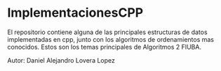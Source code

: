 # ImplementacionesCPP
El repositorio contiene alguna de las principales estructuras de datos implementadas en cpp, junto con los algoritmos de ordenamientos mas conocidos. Estos son los temas principales de Algoritmos 2 FIUBA.

Autor: Daniel Alejandro Lovera Lopez
